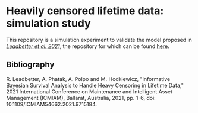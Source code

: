 # Heavily censored lifetime data: simulation study

This repository is a simulation experiment to validate the model proposed in [*Leadbetter et al. 2021*](https://ieeexplore.ieee.org/document/9715184), the repository for which can be found [here](https://github.com/rleadbett/Informative-Bayesian-Survival-Analysis-to-Handle-Heavy-Censoring-in-Lifetime-Data).

## Bibliography

R. Leadbetter, A. Phatak, A. Polpo and M. Hodkiewicz, "Informative Bayesian Survival Analysis to Handle Heavy Censoring in Lifetime Data," 2021 International Conference on Maintenance and Intelligent Asset Management (ICMIAM), Ballarat, Australia, 2021, pp. 1-6, doi: 10.1109/ICMIAM54662.2021.9715184.
